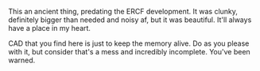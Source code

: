 This an ancient thing, predating the ERCF development.
It was clunky, definitely bigger than needed and noisy af, but it was beautiful. It'll always have a place in my heart.

CAD that you find here is just to keep the memory alive. Do as you please with it, but consider that's a mess and incredibly incomplete. 
You've been warned.
